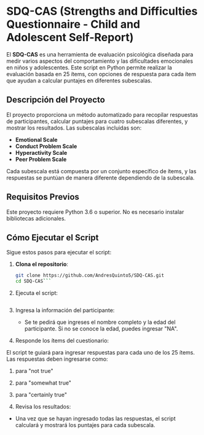 # SDQ-CAS (Strengths and Difficulties Questionnaire - Child and Adolescent Self-Report)

El **SDQ-CAS** es una herramienta de evaluación psicológica diseñada para medir varios aspectos del comportamiento y las dificultades emocionales en niños y adolescentes. Este script en Python permite realizar la evaluación basada en 25 ítems, con opciones de respuesta para cada ítem que ayudan a calcular puntajes en diferentes subescalas.

## Descripción del Proyecto

El proyecto proporciona un método automatizado para recopilar respuestas de participantes, calcular puntajes para cuatro subescalas diferentes, y mostrar los resultados. Las subescalas incluidas son:

- **Emotional Scale**
- **Conduct Problem Scale**
- **Hyperactivity Scale**
- **Peer Problem Scale**

Cada subescala está compuesta por un conjunto específico de ítems, y las respuestas se puntúan de manera diferente dependiendo de la subescala.

## Requisitos Previos

Este proyecto requiere Python 3.6 o superior. No es necesario instalar bibliotecas adicionales.

## Cómo Ejecutar el Script

Sigue estos pasos para ejecutar el script:

1. **Clona el repositorio**: 
   ```bash
   git clone https://github.com/AndresQuinto5/SDQ-CAS.git
   cd SDQ-CAS```

2. Ejecuta el script:

```python sdq_calculator.py
```

3. Ingresa la información del participante:
    - Se te pedirá que ingreses el nombre completo y la edad del participante. Si no se conoce la edad, puedes ingresar "NA".

4. Responde los ítems del cuestionario:

El script te guiará para ingresar respuestas para cada uno de los 25 ítems. Las respuestas deben ingresarse como:

1. para "not true"
2. para "somewhat true"
3. para "certainly true"

5. Revisa los resultados:

- Una vez que se hayan ingresado todas las respuestas, el script calculará y mostrará los puntajes para cada subescala.